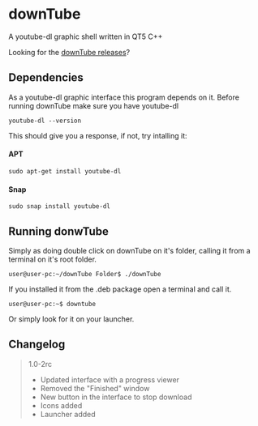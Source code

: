 # downTube

A youtube-dl graphic shell written in QT5 C++

Looking for the [downTube releases](https://github.com/GearFox98/downTube/releases)?

## Dependencies

As a youtube-dl graphic interface this program depends on it. Before running downTube make sure you have youtube-dl

    youtube-dl --version

This should give you a response, if not, try intalling it:

#### APT

    sudo apt-get install youtube-dl

#### Snap

    sudo snap install youtube-dl

## Running donwTube

Simply as doing double click on downTube on it's folder, calling it from a terminal on it's root folder.

    user@user-pc:~/downTube Folder$ ./downTube
    
If you installed it from the .deb package open a terminal and call it.

    user@user-pc:~$ downtube
    
Or simply look for it on your launcher.
 
 ## Changelog
 
 >1.0-2rc
 >
 > * Updated interface with a progress viewer
 > * Removed the "Finished" window
 > * New button in the interface to stop download
 > * Icons added
 > * Launcher added
